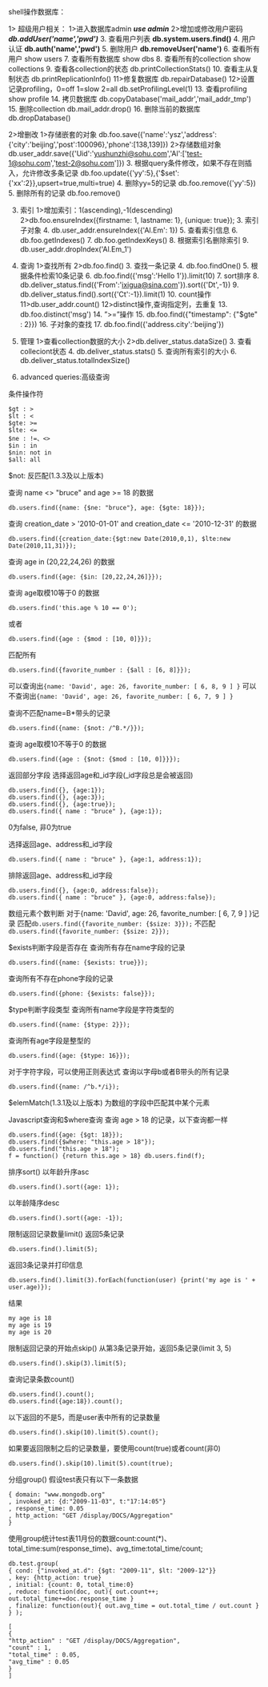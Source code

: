 shell操作数据库：
 
1> 超级用户相关：
         1>进入数据库admin
          ***use admin***
         2>增加或修改用户密码
          ***db.addUser('name','pwd')***
         3. 查看用户列表
          **db.system.users.find()**
         4. 用户认证
          **db.auth('name','pwd')**
         5. 删除用户
          **db.removeUser('name')**
         6. 查看所有用户
          show users
         7. 查看所有数据库
          show dbs
         8. 查看所有的collection
          show collections
         9. 查看各collection的状态
          db.printCollectionStats()
        10. 查看主从复制状态
          db.printReplicationInfo()
        11>修复数据库
          db.repairDatabase()
        12>设置记录profiling，0=off 1=slow 2=all
          db.setProfilingLevel(1)
        13. 查看profiling
          show profile
        14. 拷贝数据库
          db.copyDatabase('mail_addr','mail_addr_tmp')
        15. 删除collection
          db.mail_addr.drop()
        16. 删除当前的数据库
          db.dropDatabase()
       
   2>增删改
         1>存储嵌套的对象
db.foo.save({'name':'ysz','address':{'city':'beijing','post':100096},'phone':[138,139]})
         2>存储数组对象
db.user_addr.save({'Uid':'yushunzhi@sohu.com','Al':['test-1@sohu.com','test-2@sohu.com']})
         3. 根据query条件修改，如果不存在则插入，允许修改多条记录
            db.foo.update({'yy':5},{'$set':{'xx':2}},upsert=true,multi=true)
         4. 删除yy=5的记录
            db.foo.remove({'yy':5})
         5. 删除所有的记录
            db.foo.remove()
 
   3. 索引
         1>增加索引：1(ascending),-1(descending)
         2>db.foo.ensureIndex({firstname: 1, lastname: 1}, {unique: true});
         3. 索引子对象
         4. db.user_addr.ensureIndex({'Al.Em': 1})
         5. 查看索引信息
         6. db.foo.getIndexes()
         7. db.foo.getIndexKeys()
         8. 根据索引名删除索引
         9. db.user_addr.dropIndex('Al.Em_1')
 
   4. 查询
         1>查找所有
        2>db.foo.find()
        3. 查找一条记录
        4. db.foo.findOne()
        5. 根据条件检索10条记录
        6. db.foo.find({'msg':'Hello 1'}).limit(10)
        7. sort排序
        8. db.deliver_status.find({'From':'ixigua@sina.com'}).sort({'Dt',-1})
         9. db.deliver_status.find().sort({'Ct':-1}).limit(1)
        10. count操作
        11>db.user_addr.count()
        12>distinct操作,查询指定列，去重复
        13. db.foo.distinct('msg')
        14. ”>=”操作
        15. db.foo.find({"timestamp": {"$gte" : 2}})
        16. 子对象的查找
        17. db.foo.find({'address.city':'beijing'})
   5. 管理
         1>查看collection数据的大小
         2>db.deliver_status.dataSize()
         3. 查看colleciont状态
         4. db.deliver_status.stats()
         5. 查询所有索引的大小
         6. db.deliver_status.totalIndexSize()
5.  advanced queries:高级查询

条件操作符 

```
$gt : > 
$lt : < 
$gte: >= 
$lte: <= 
$ne : !=、<> 
$in : in 
$nin: not in 
$all: all 
```

$not: 反匹配(1.3.3及以上版本) 

查询 name <> "bruce" and age >= 18 的数据 

```
db.users.find({name: {$ne: "bruce"}, age: {$gte: 18}}); 
```

查询 creation_date > '2010-01-01' and creation_date <= '2010-12-31' 的数据 

```
db.users.find({creation_date:{$gt:new Date(2010,0,1), $lte:new Date(2010,11,31)}); 
```

查询 age in (20,22,24,26) 的数据 

```
db.users.find({age: {$in: [20,22,24,26]}}); 
```

查询 age取模10等于0 的数据 

```
db.users.find('this.age % 10 == 0'); 
```

或者 

```
db.users.find({age : {$mod : [10, 0]}}); 
```

匹配所有 

```
db.users.find({favorite_number : {$all : [6, 8]}}); 
```

可以查询出`{name: 'David', age: 26, favorite_number: [ 6, 8, 9 ] }` 
可以不查询出`{name: 'David', age: 26, favorite_number: [ 6, 7, 9 ] }` 

查询不匹配name=B*带头的记录 

```
db.users.find({name: {$not: /^B.*/}}); 
```

查询 age取模10不等于0 的数据 

```
db.users.find({age : {$not: {$mod : [10, 0]}}}); 
```

 返回部分字段 
选择返回age和_id字段(_id字段总是会被返回) 

```
db.users.find({}, {age:1}); 
db.users.find({}, {age:3}); 
db.users.find({}, {age:true}); 
db.users.find({ name : "bruce" }, {age:1}); 
```

0为false, 非0为true 

选择返回age、address和_id字段 

```
db.users.find({ name : "bruce" }, {age:1, address:1}); 
```

排除返回age、address和_id字段 

```
db.users.find({}, {age:0, address:false}); 
db.users.find({ name : "bruce" }, {age:0, address:false}); 
```

数组元素个数判断 
对于{name: 'David', age: 26, favorite_number: [ 6, 7, 9 ] }记录 
匹配`db.users.find({favorite_number: {$size: 3}});` 
不匹配`db.users.find({favorite_number: {$size: 2}});` 

$exists判断字段是否存在 
查询所有存在name字段的记录 

```
db.users.find({name: {$exists: true}}); 
```

查询所有不存在phone字段的记录 

```
db.users.find({phone: {$exists: false}}); 
```

$type判断字段类型 
查询所有name字段是字符类型的 

```
db.users.find({name: {$type: 2}}); 
```

查询所有age字段是整型的 

```
db.users.find({age: {$type: 16}}); 
```

对于字符字段，可以使用正则表达式 
查询以字母b或者B带头的所有记录 

```
db.users.find({name: /^b.*/i}); 
```

$elemMatch(1.3.1及以上版本) 
为数组的字段中匹配其中某个元素 

Javascript查询和$where查询 
查询 age > 18 的记录，以下查询都一样 

```
db.users.find({age: {$gt: 18}}); 
db.users.find({$where: "this.age > 18"}); 
db.users.find("this.age > 18"); 
f = function() {return this.age > 18} db.users.find(f); 
```

排序sort() 
以年龄升序asc 

```
db.users.find().sort({age: 1}); 
```

以年龄降序desc 

```
db.users.find().sort({age: -1}); 
```

限制返回记录数量limit() 
返回5条记录 

```
db.users.find().limit(5); 
```

返回3条记录并打印信息 

```
db.users.find().limit(3).forEach(function(user) {print('my age is ' + user.age)}); 
```

结果 

```
my age is 18 
my age is 19 
my age is 20 
```

限制返回记录的开始点skip() 
从第3条记录开始，返回5条记录(limit 3, 5) 

```
db.users.find().skip(3).limit(5); 
```

查询记录条数count() 

```
db.users.find().count(); 
db.users.find({age:18}).count(); 
```

以下返回的不是5，而是user表中所有的记录数量 

```
db.users.find().skip(10).limit(5).count(); 
```

如果要返回限制之后的记录数量，要使用count(true)或者count(非0) 

```
db.users.find().skip(10).limit(5).count(true); 
```

分组group() 
假设test表只有以下一条数据 

```
{ domain: "www.mongodb.org" 
, invoked_at: {d:"2009-11-03", t:"17:14:05"} 
, response_time: 0.05 
, http_action: "GET /display/DOCS/Aggregation" 
} 
```

使用group统计test表11月份的数据count:count(*)、total_time:sum(response_time)、avg_time:total_time/count; 

```
db.test.group( 
{ cond: {"invoked_at.d": {$gt: "2009-11", $lt: "2009-12"}} 
, key: {http_action: true} 
, initial: {count: 0, total_time:0} 
, reduce: function(doc, out){ out.count++; out.total_time+=doc.response_time } 
, finalize: function(out){ out.avg_time = out.total_time / out.count } 
} ); 

[ 
{ 
"http_action" : "GET /display/DOCS/Aggregation", 
"count" : 1, 
"total_time" : 0.05, 
"avg_time" : 0.05 
} 
]
```

